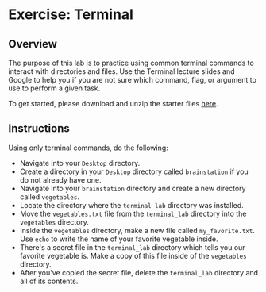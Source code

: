 # Exercise: Terminal

## Overview
The purpose of this lab is to practice using common terminal commands to interact with directories and files. Use the Terminal lecture slides and Google to help you if you are not sure which command, flag, or argument to use to perform a given task.

To get started, please download and unzip the starter files [here](https://api.brainstation.io/content/link/1YYRqwKYMVC2ITZhk-8Rkx36ULZ8Q40Og?instanceId=6720).

## Instructions
Using only terminal commands, do the following:

* Navigate into your `Desktop` directory.
* Create a directory in your `Desktop` directory called `brainstation` if you do not already have one.
* Navigate into your `brainstation` directory and create a new directory called `vegetables`.
* Locate the directory where the `terminal_lab` directory was installed.
* Move the `vegetables.txt` file from the `terminal_lab` directory into the `vegetables` directory.
* Inside the `vegetables` directory, make a new file called `my_favorite.txt`. Use `echo` to write the name of your favorite vegetable inside.
* There's a secret file in the `terminal_lab` directory which tells you our favorite vegetable is. Make a copy of this file inside of the `vegetables` directory.
* After you've copied the secret file, delete the `terminal_lab` directory and all of its contents.